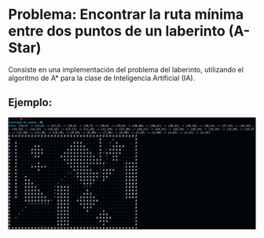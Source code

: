 # Problema: Encontrar la ruta mínima entre dos puntos de un laberinto (A-Star)

Consiste en una implementación del problema del laberinto, utilizando el algoritmo
de A* para la clase de Inteligencia Artificial (IA).

## Ejemplo:
![plot](./astar.PNG)

